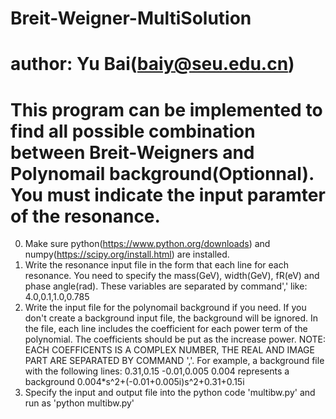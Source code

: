 # Breit-Weigner-MultiSolution
# author: Yu Bai(baiy@seu.edu.cn)
# This program can be implemented to find all possible combination between Breit-Weigners and Polynomail background(Optionnal). You must indicate the input paramter of the resonance. 
0. Make sure python(https://www.python.org/downloads) and numpy(https://scipy.org/install.html) are installed.
1. Write the resonance input file in the form that each line for each resonance. You need to specify the mass(GeV), width(GeV), fR(eV) and phase angle(rad). These variables are separated by command',' like:
     4.0,0.1,1.0,0.785
2. Write the input file for the polynomail background if you need. If you don't create a background input file, the background will be ignored. In the file, each line includes the coefficient for each power term of the polynomial. The coefficients should be put as the increase power. NOTE: EACH COEFFICENTS IS A COMPLEX NUMBER, THE REAL AND IMAGE PART ARE SEPARATED BY COMMAND ','. For example, a background file with the following lines:
     0.31,0.15
    -0.01,0.005
     0.004
    represents a background 0.004*s^2+(-0.01+0.005i)s^2+0.31+0.15i 
3. Specify the input and output file into the python code 'multibw.py' and run as 'python multibw.py'
